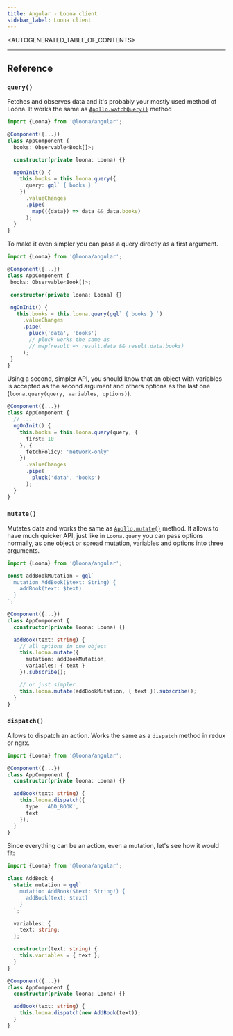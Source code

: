 ```yaml
---
title: Angular - Loona client
sidebar_label: Loona client
---
```


<AUTOGENERATED_TABLE_OF_CONTENTS>

---

## Reference

### `query()`

Fetches and observes data and it's probably your mostly used method of Loona. It works the same as [`Apollo.watchQuery()`](https://www.apollographql.com/docs/angular/basics/queries.html) method

```typescript
import {Loona} from '@loona/angular';

@Component({...})
class AppComponent {
  books: Observable<Book[]>;

  constructor(private loona: Loona) {}

  ngOnInit() {
    this.books = this.loona.query({
      query: gql` { books } `
    })
      .valueChanges
      .pipe(
        map(({data}) => data && data.books)
      );
  }
}
```

To make it even simpler you can pass a query directly as a first argument.

```typescript
import {Loona} from '@loona/angular';

@Component({...})
class AppComponent {
 books: Observable<Book[]>;

 constructor(private loona: Loona) {}

 ngOnInit() {
   this.books = this.loona.query(gql` { books } `)
     .valueChanges
     .pipe(
       pluck('data', 'books')
       // pluck works the same as
       // map(result => result.data && result.data.books)
     );
 }
}
```

Using a second, simpler API, you should know that an object with variables is accepted as the second argument and others options as the last one (`loona.query(query, variables, options)`).

```typescript
@Component({...})
class AppComponent {
  // ...
  ngOnInit() {
    this.books = this.loona.query(query, {
      first: 10
    }, {
      fetchPolicy: 'network-only'
    })
      .valueChanges
      .pipe(
        pluck('data', 'books')
      );
  }
}
```

### `mutate()`

Mutates data and works the same as [`Apollo.mutate()`](https://www.apollographql.com/docs/angular/basics/mutations.html) method. It allows to have much quicker API, just like in `Loona.query` you can pass options normally, as one object or spread mutation, variables and options into three arguments.

```typescript
import {Loona} from '@loona/angular';

const addBookMutation = gql`
  mutation AddBook($text: String) {
    addBook(text: $text)
  }
`;

@Component({...})
class AppComponent {
  constructor(private loona: Loona) {}

  addBook(text: string) {
    // all options in one object
    this.loona.mutate({
      mutation: addBookMutation,
      variables: { text }
    }).subscribe();

    // or just simpler
    this.loona.mutate(addBookMutation, { text }).subscribe();
  }
}
```

### `dispatch()`

Allows to dispatch an action. Works the same as a `dispatch` method in redux or ngrx.

```typescript
import {Loona} from '@loona/angular';

@Component({...})
class AppComponent {
  constructor(private loona: Loona) {}

  addBook(text: string) {
    this.loona.dispatch({
      type: 'ADD_BOOK',
      text
    });
  }
}
```

Since everything can be an action, even a mutation, let's see how it would fit:

```typescript
import {Loona} from '@loona/angular';

class AddBook {
  static mutation = gql`
    mutation AddBook($text: String!) {
      addBook(text: $text)
    }
  `;

  variables: {
    text: string;
  };

  constructor(text: string) {
    this.variables = { text };
  }
}

@Component({...})
class AppComponent {
  constructor(private loona: Loona) {}

  addBook(text: string) {
    this.loona.dispatch(new AddBook(text));
  }
}
```
